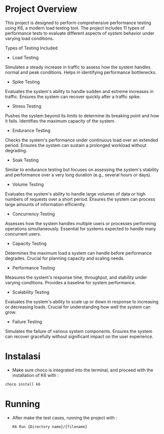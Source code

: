 # Project Overview
This project is designed to perform comprehensive performance testing using K6, a modern load testing tool. The project includes 11 types of performance tests to evaluate different aspects of system behavior under varying load conditions.

Types of Testing Included
- Load Testing

Simulates a steady increase in traffic to assess how the system handles normal and peak conditions.
Helps in identifying performance bottlenecks.
- Spike Testing

Evaluates the system's ability to handle sudden and extreme increases in traffic.
Ensures the system can recover quickly after a traffic spike.
- Stress Testing

Pushes the system beyond its limits to determine its breaking point and how it fails.
Identifies the maximum capacity of the system.
- Endurance Testing

Checks the system's performance under continuous load over an extended period.
Ensures the system can sustain a prolonged workload without degrading.
- Soak Testing

Similar to endurance testing but focuses on assessing the system's stability and performance over a very long duration (e.g., several hours or days).
- Volume Testing

Evaluates the system's ability to handle large volumes of data or high numbers of requests over a short period.
Ensures the system can process large amounts of information efficiently.
- Concurrency Testing

Assesses how the system handles multiple users or processes performing operations simultaneously.
Essential for systems expected to handle many concurrent users.
- Capacity Testing

Determines the maximum load a system can handle before performance degrades.
Crucial for planning capacity and scaling needs.
- Performance Testing

Measures the system's response time, throughput, and stability under varying conditions.
Provides a baseline for system performance.
- Scalability Testing

Evaluates the system's ability to scale up or down in response to increasing or decreasing loads.
Crucial for understanding how well the system can grow.
- Failure Testing

Simulates the failure of various system components.
Ensures the system can recover gracefully without significant impact on the user experience.

# Instalasi
- Make sure choco is integrated into the terminal, and proceed with the installation of K6 with :
```markdown
choco install k6
```
# Running
- After make the test cases, running the project with :
   ```markdown
  K6 Run {Directory name}/{filename}
   ```


